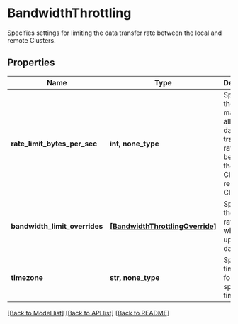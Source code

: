 # BandwidthThrottling

Specifies settings for limiting the data transfer rate between the local and remote Clusters.

## Properties
Name | Type | Description | Notes
------------ | ------------- | ------------- | -------------
**rate_limit_bytes_per_sec** | **int, none_type** | Specifies the maximum allowed data transfer rate between the local Cluster and remote Clusters. | [optional] 
**bandwidth_limit_overrides** | [**[BandwidthThrottlingOverride]**](BandwidthThrottlingOverride.md) | Specifies the max rate limit at which we upload the data. | [optional] 
**timezone** | **str, none_type** | Specifies a time zone for the specified time period. | [optional] 

[[Back to Model list]](../README.md#documentation-for-models) [[Back to API list]](../README.md#documentation-for-api-endpoints) [[Back to README]](../README.md)


